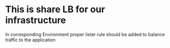 # This is share LB for our infrastructure

In corresponding Environment proper lister rule should be added to balance traffic to the application
